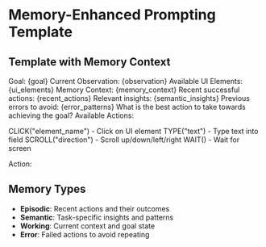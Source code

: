 # Memory-Enhanced Prompting Template

## Template with Memory Context
Goal: {goal}
Current Observation: {observation}
Available UI Elements:
{ui_elements}
Memory Context:
{memory_context}
Recent successful actions:
{recent_actions}
Relevant insights:
{semantic_insights}
Previous errors to avoid:
{error_patterns}
What is the best action to take towards achieving the goal?
Available Actions:

CLICK("element_name") - Click on UI element
TYPE("text") - Type text into field
SCROLL("direction") - Scroll up/down/left/right
WAIT() - Wait for screen

Action:

## Memory Types
- **Episodic**: Recent actions and their outcomes
- **Semantic**: Task-specific insights and patterns
- **Working**: Current context and goal state
- **Error**: Failed actions to avoid repeating